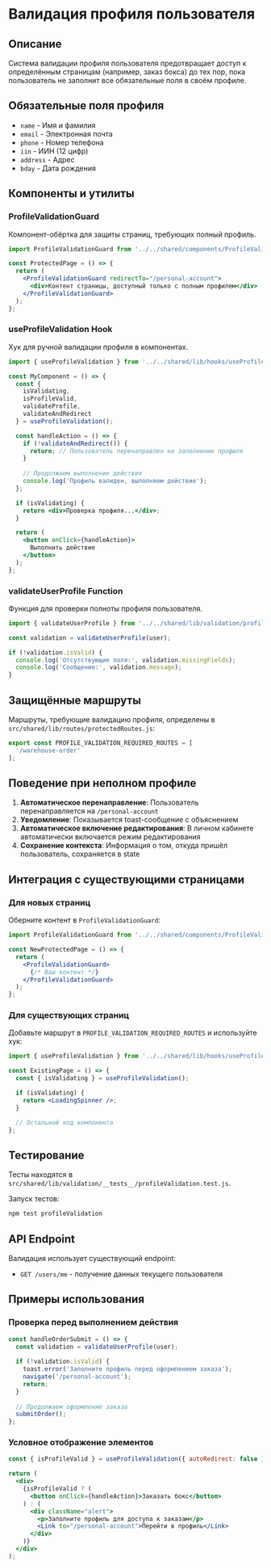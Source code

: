 # Валидация профиля пользователя

## Описание
Система валидации профиля пользователя предотвращает доступ к определённым страницам (например, заказ бокса) до тех пор, пока пользователь не заполнит все обязательные поля в своём профиле.

## Обязательные поля профиля
- `name` - Имя и фамилия
- `email` - Электронная почта
- `phone` - Номер телефона
- `iin` - ИИН (12 цифр)
- `address` - Адрес
- `bday` - Дата рождения

## Компоненты и утилиты

### ProfileValidationGuard
Компонент-обёртка для защиты страниц, требующих полный профиль.

```jsx
import ProfileValidationGuard from '../../shared/components/ProfileValidationGuard';

const ProtectedPage = () => {
  return (
    <ProfileValidationGuard redirectTo="/personal-account">
      <div>Контент страницы, доступный только с полным профилем</div>
    </ProfileValidationGuard>
  );
};
```

### useProfileValidation Hook
Хук для ручной валидации профиля в компонентах.

```jsx
import { useProfileValidation } from '../../shared/lib/hooks/useProfileValidation';

const MyComponent = () => {
  const { 
    isValidating, 
    isProfileValid, 
    validateProfile, 
    validateAndRedirect 
  } = useProfileValidation();

  const handleAction = () => {
    if (!validateAndRedirect()) {
      return; // Пользователь перенаправлен на заполнение профиля
    }
    
    // Продолжаем выполнение действия
    console.log('Профиль валиден, выполняем действие');
  };

  if (isValidating) {
    return <div>Проверка профиля...</div>;
  }

  return (
    <button onClick={handleAction}>
      Выполнить действие
    </button>
  );
};
```

### validateUserProfile Function
Функция для проверки полноты профиля пользователя.

```jsx
import { validateUserProfile } from '../../shared/lib/validation/profileValidation';

const validation = validateUserProfile(user);

if (!validation.isValid) {
  console.log('Отсутствующие поля:', validation.missingFields);
  console.log('Сообщение:', validation.message);
}
```

## Защищённые маршруты
Маршруты, требующие валидацию профиля, определены в `src/shared/lib/routes/protectedRoutes.js`:

```javascript
export const PROFILE_VALIDATION_REQUIRED_ROUTES = [
  '/warehouse-order'
];
```

## Поведение при неполном профиле

1. **Автоматическое перенаправление**: Пользователь перенаправляется на `/personal-account`
2. **Уведомление**: Показывается toast-сообщение с объяснением
3. **Автоматическое включение редактирования**: В личном кабинете автоматически включается режим редактирования
4. **Сохранение контекста**: Информация о том, откуда пришёл пользователь, сохраняется в state

## Интеграция с существующими страницами

### Для новых страниц
Оберните контент в `ProfileValidationGuard`:

```jsx
import ProfileValidationGuard from '../../shared/components/ProfileValidationGuard';

const NewProtectedPage = () => {
  return (
    <ProfileValidationGuard>
      {/* Ваш контент */}
    </ProfileValidationGuard>
  );
};
```

### Для существующих страниц
Добавьте маршрут в `PROFILE_VALIDATION_REQUIRED_ROUTES` и используйте хук:

```jsx
import { useProfileValidation } from '../../shared/lib/hooks/useProfileValidation';

const ExistingPage = () => {
  const { isValidating } = useProfileValidation();

  if (isValidating) {
    return <LoadingSpinner />;
  }

  // Остальной код компонента
};
```

## Тестирование
Тесты находятся в `src/shared/lib/validation/__tests__/profileValidation.test.js`.

Запуск тестов:
```bash
npm test profileValidation
```

## API Endpoint
Валидация использует существующий endpoint:
- `GET /users/me` - получение данных текущего пользователя

## Примеры использования

### Проверка перед выполнением действия
```jsx
const handleOrderSubmit = () => {
  const validation = validateUserProfile(user);
  
  if (!validation.isValid) {
    toast.error('Заполните профиль перед оформлением заказа');
    navigate('/personal-account');
    return;
  }
  
  // Продолжаем оформление заказа
  submitOrder();
};
```

### Условное отображение элементов
```jsx
const { isProfileValid } = useProfileValidation({ autoRedirect: false });

return (
  <div>
    {isProfileValid ? (
      <button onClick={handleAction}>Заказать бокс</button>
    ) : (
      <div className="alert">
        <p>Заполните профиль для доступа к заказам</p>
        <Link to="/personal-account">Перейти в профиль</Link>
      </div>
    )}
  </div>
);
```